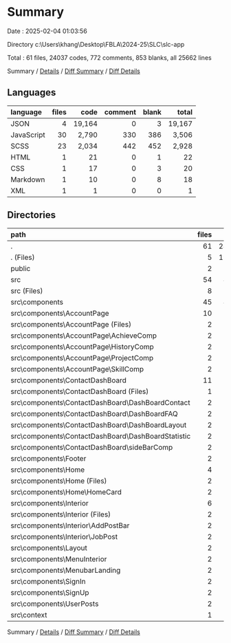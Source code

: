 # Summary

Date : 2025-02-04 01:03:56

Directory c:\\Users\\khang\\Desktop\\FBLA\\2024-25\\SLC\\slc-app

Total : 61 files,  24037 codes, 772 comments, 853 blanks, all 25662 lines

Summary / [Details](details.md) / [Diff Summary](diff.md) / [Diff Details](diff-details.md)

## Languages
| language | files | code | comment | blank | total |
| :--- | ---: | ---: | ---: | ---: | ---: |
| JSON | 4 | 19,164 | 0 | 3 | 19,167 |
| JavaScript | 30 | 2,790 | 330 | 386 | 3,506 |
| SCSS | 23 | 2,034 | 442 | 452 | 2,928 |
| HTML | 1 | 21 | 0 | 1 | 22 |
| CSS | 1 | 17 | 0 | 3 | 20 |
| Markdown | 1 | 10 | 0 | 8 | 18 |
| XML | 1 | 1 | 0 | 0 | 1 |

## Directories
| path | files | code | comment | blank | total |
| :--- | ---: | ---: | ---: | ---: | ---: |
| . | 61 | 24,037 | 772 | 853 | 25,662 |
| . (Files) | 5 | 19,161 | 0 | 12 | 19,173 |
| public | 2 | 46 | 0 | 2 | 48 |
| src | 54 | 4,830 | 772 | 839 | 6,441 |
| src (Files) | 8 | 118 | 30 | 22 | 170 |
| src\\components | 45 | 4,590 | 727 | 796 | 6,113 |
| src\\components\\AccountPage | 10 | 1,614 | 66 | 230 | 1,910 |
| src\\components\\AccountPage (Files) | 2 | 738 | 37 | 105 | 880 |
| src\\components\\AccountPage\\AchieveComp | 2 | 229 | 4 | 33 | 266 |
| src\\components\\AccountPage\\HistoryComp | 2 | 254 | 10 | 32 | 296 |
| src\\components\\AccountPage\\ProjectComp | 2 | 174 | 11 | 29 | 214 |
| src\\components\\AccountPage\\SkillComp | 2 | 219 | 4 | 31 | 254 |
| src\\components\\ContactDashBoard | 11 | 521 | 358 | 123 | 1,002 |
| src\\components\\ContactDashBoard (Files) | 1 | 21 | 7 | 4 | 32 |
| src\\components\\ContactDashBoard\\DashBoardContact | 2 | 206 | 7 | 31 | 244 |
| src\\components\\ContactDashBoard\\DashBoardFAQ | 2 | 157 | 13 | 20 | 190 |
| src\\components\\ContactDashBoard\\DashBoardLayout | 2 | 39 | 11 | 8 | 58 |
| src\\components\\ContactDashBoard\\DashBoardStatistic | 2 | 0 | 303 | 44 | 347 |
| src\\components\\ContactDashBoard\\sideBarComp | 2 | 98 | 17 | 16 | 131 |
| src\\components\\Footer | 2 | 105 | 22 | 21 | 148 |
| src\\components\\Home | 4 | 803 | 78 | 147 | 1,028 |
| src\\components\\Home (Files) | 2 | 263 | 30 | 49 | 342 |
| src\\components\\Home\\HomeCard | 2 | 540 | 48 | 98 | 686 |
| src\\components\\Interior | 6 | 711 | 90 | 130 | 931 |
| src\\components\\Interior (Files) | 2 | 368 | 35 | 61 | 464 |
| src\\components\\Interior\\AddPostBar | 2 | 227 | 35 | 48 | 310 |
| src\\components\\Interior\\JobPost | 2 | 116 | 20 | 21 | 157 |
| src\\components\\Layout | 2 | 28 | 8 | 7 | 43 |
| src\\components\\MenuInterior | 2 | 66 | 10 | 10 | 86 |
| src\\components\\MenubarLanding | 2 | 68 | 6 | 14 | 88 |
| src\\components\\SignIn | 2 | 172 | 14 | 36 | 222 |
| src\\components\\SignUp | 2 | 344 | 44 | 52 | 440 |
| src\\components\\UserPosts | 2 | 158 | 31 | 26 | 215 |
| src\\context | 1 | 122 | 15 | 21 | 158 |

Summary / [Details](details.md) / [Diff Summary](diff.md) / [Diff Details](diff-details.md)
